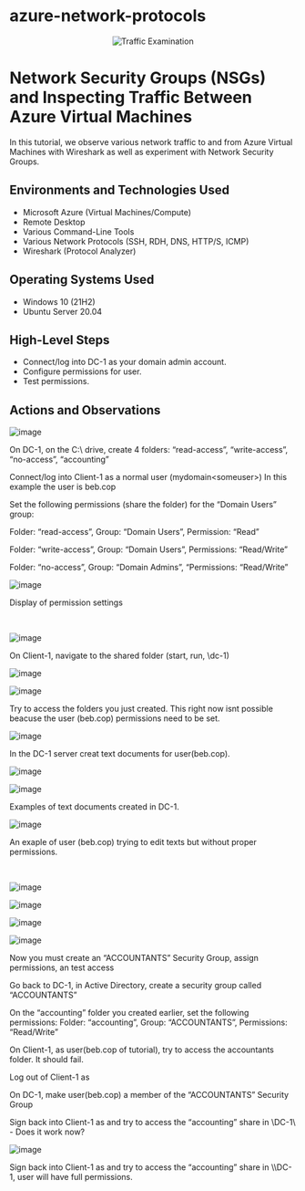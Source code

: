 # azure-network-protocols
<p align="center">
<img src="https://i.imgur.com/Ua7udoS.png" alt="Traffic Examination"/>
</p>

<h1>Network Security Groups (NSGs) and Inspecting Traffic Between Azure Virtual Machines</h1>
In this tutorial, we observe various network traffic to and from Azure Virtual Machines with Wireshark as well as experiment with Network Security Groups. <br />


<h2>Environments and Technologies Used</h2>

- Microsoft Azure (Virtual Machines/Compute)
- Remote Desktop
- Various Command-Line Tools
- Various Network Protocols (SSH, RDH, DNS, HTTP/S, ICMP)
- Wireshark (Protocol Analyzer)

<h2>Operating Systems Used </h2>

- Windows 10 (21H2)
- Ubuntu Server 20.04

<h2>High-Level Steps</h2>

- Connect/log into DC-1 as your domain admin account. 
- Configure permissions for user.
- Test permissions.

<h2>Actions and Observations</h2>

<p>
  
![image](https://github.com/DabneyV/azure-network-protocols/assets/148362429/923e52b7-8653-41b8-a8a1-bd14f7ca510b)

On DC-1, on the C:\ drive, create 4 folders: “read-access”, “write-access”, “no-access”, “accounting”

Connect/log into Client-1 as a normal user (mydomain\<someuser>) In this example the user is beb.cop

Set the following permissions (share the folder) for the “Domain Users” group:

Folder: “read-access”, Group: “Domain Users”, Permission: “Read”

Folder: “write-access”,  Group: “Domain Users”, Permissions: “Read/Write”

Folder: “no-access”, Group: “Domain Admins”, “Permissions: “Read/Write”


![image](https://github.com/DabneyV/azure-network-protocols/assets/148362429/c0526a35-e012-4f34-8745-f64faf097090)



</p>

<p>
Display of permission settings
</p>
<br />

<p>
  
![image](https://github.com/DabneyV/azure-network-protocols/assets/148362429/60e4acbf-1111-4ffe-9a55-41ce0e29c2c8)

On Client-1, navigate to the shared folder (start, run, \\dc-1)


![image](https://github.com/DabneyV/azure-network-protocols/assets/148362429/d42633af-72f4-4c5a-8a3f-27d29ab4f63a)

![image](https://github.com/DabneyV/azure-network-protocols/assets/148362429/593d51ed-7f58-4d22-87a4-a8629720a438)

Try to access the folders you just created. This right now isnt possible beacuse the user (beb.cop) permissions need to be set. 



![image](https://github.com/DabneyV/azure-network-protocols/assets/148362429/76f2b8d1-5cbf-4b78-b148-ff2a70c79ee4)

In the DC-1 server creat text documents for user(beb.cop).




![image](https://github.com/DabneyV/azure-network-protocols/assets/148362429/a45b3659-aa38-44d3-99c2-7112a26874ed)

  ![image](https://github.com/DabneyV/azure-network-protocols/assets/148362429/eb63f8d5-40f9-4730-9679-a553cec64b3f)

Examples of text documents created in DC-1.



![image](https://github.com/DabneyV/azure-network-protocols/assets/148362429/bdc9374d-c27b-445b-9d1d-00c9b7c3903b)

</p>

<p>
An exaple of user (beb.cop) trying to edit texts but without proper permissions.
</p>
<br />

<p>

![image](https://github.com/DabneyV/azure-network-protocols/assets/148362429/08f63ec8-3a2e-47ef-95f4-94d1085c07fb)

![image](https://github.com/DabneyV/azure-network-protocols/assets/148362429/23183eb2-10f1-4590-af10-16e31f592e70)

![image](https://github.com/DabneyV/azure-network-protocols/assets/148362429/f43f7f7e-9969-463f-9f7d-68800279cdf0)

![image](https://github.com/DabneyV/azure-network-protocols/assets/148362429/33397bdb-50cb-46d2-8469-1186f152fbb7)

Now you must create an “ACCOUNTANTS” Security Group, assign permissions, an test access

Go back to DC-1, in Active Directory, create a security group called “ACCOUNTANTS”

On the “accounting” folder you created earlier, set the following permissions:
Folder: “accounting”, Group: “ACCOUNTANTS”, Permissions: “Read/Write”

On Client-1, as user(beb.cop of tutorial), try to access the accountants folder. It should fail. 

Log out of Client-1 as  <someuser>

On DC-1, make user(beb.cop) a member of the “ACCOUNTANTS”  Security Group

Sign back into Client-1 as <someuser> and try to access the “accounting” share in \\DC-1\ - Does it work now?


![image](https://github.com/DabneyV/azure-network-protocols/assets/148362429/fcbdf3c8-8f4d-4582-abcf-1d20ca89aefc)

</p>
<p>
Sign back into Client-1 as <someuser> and try to access the “accounting” share in \\DC-1, user will have full permissions.
</p>
<br />
